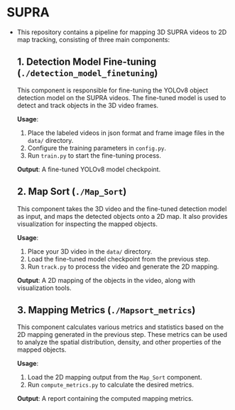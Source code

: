 # SUPRA

- This repository contains a pipeline for mapping 3D SUPRA videos to 2D map tracking, consisting of three main components:

  

  ## 1. Detection Model Fine-tuning (`./detection_model_finetuning`)

  This component is responsible for fine-tuning the YOLOv8 object detection model on the SUPRA videos. The fine-tuned model is used to detect and track objects in the 3D video frames.

  **Usage**:

  1. Place the labeled videos in json format and frame image files in the `data/` directory.
  2. Configure the training parameters in `config.py`.
  3. Run `train.py` to start the fine-tuning process.

  **Output**: A fine-tuned YOLOv8 model checkpoint.

  

  ## 2. Map Sort (`./Map_Sort`)

  This component takes the 3D video and the fine-tuned detection model as input, and maps the detected objects onto a 2D map. It also provides visualization for inspecting the mapped objects.

  **Usage**:

  1. Place your 3D video in the `data/` directory.
  2. Load the fine-tuned model checkpoint from the previous step.
  3. Run `track.py` to process the video and generate the 2D mapping.

  **Output**: A 2D mapping of the objects in the video, along with visualization tools.

  

  ## 3. Mapping Metrics (`./Mapsort_metrics`)

  This component calculates various metrics and statistics based on the 2D mapping generated in the previous step. These metrics can be used to analyze the spatial distribution, density, and other properties of the mapped objects.

  **Usage**:

  1. Load the 2D mapping output from the `Map_Sort` component.
  2. Run `compute_metrics.py` to calculate the desired metrics.

  **Output**: A report containing the computed mapping metrics.